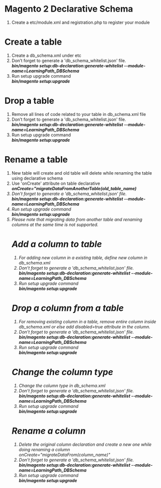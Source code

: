 # Magento 2 Declarative Schema

1.	Create a etc/module.xml and registration.php to register your module

# Create a table

1.	Create a db_schema.xml under etc 
2.	Don’t forget to generate a 'db_schema_whitelist.json' file.</br>
    <i><b>bin/magento setup:db-declaration:generate-whitelist --module-name=LearningPath_DBSchema</b></i>
3.	Run setup upgrade command</br>
     <i><b>bin/magento setup:upgrade</b></i>


# Drop a table

1. Remove all lines of code related to your table in db_schema.xml file
2.	Don’t forget to generate a 'db_schema_whitelist.json' file.</br>
    <i><b>bin/magento setup:db-declaration:generate-whitelist --module-name=LearningPath_DBSchema</b></i>
3.	Run setup upgrade command</br>
     <i><b>bin/magento setup:upgrade</b></i>


# Rename a table 

1. New table will create and old table will delete while renaming the table using declarative schema
2. Use 'onCreate' attribute on table declarative 
    <i><b>onCreate="migrateDataFromAnotherTable(old_table_name)</b></i>
    <i><table name="new_table_name" onCreate="migrateDataFromAnotherTable(old_table_name)"></i>
3. Don’t forget to generate a 'db_schema_whitelist.json' file.</br>
    <i><b>bin/magento setup:db-declaration:generate-whitelist --module-name=LearningPath_DBSchema</b></i>
3.	Run setup upgrade command</br>
     <i><b>bin/magento setup:upgrade</b></i>
4. Please note that migrating data from another table and renaming columns at the same time is not supported.

# Add a column to table

1. For adding new column in a existing table, define new column in db_schema.xml
2. Don’t forget to generate a 'db_schema_whitelist.json' file.</br>
    <i><b>bin/magento setup:db-declaration:generate-whitelist --module-name=LearningPath_DBSchema</b></i>
3. Run setup upgrade command</br>
     <i><b>bin/magento setup:upgrade</b></i>


# Drop a column from a table

1. For removing existing column in a table, remove entire column inside db_schema.xml or else add disabled=true attribute in the column.
2. Don’t forget to generate a 'db_schema_whitelist.json' file.</br>
    <i><b>bin/magento setup:db-declaration:generate-whitelist --module-name=LearningPath_DBSchema</b></i>
3. Run setup upgrade command</br>
     <i><b>bin/magento setup:upgrade</b></i>


# Change the column type

1. Change the column type in db_schema.xml
2. Don’t forget to generate a 'db_schema_whitelist.json' file.</br>
    <i><b>bin/magento setup:db-declaration:generate-whitelist --module-name=LearningPath_DBSchema</b></i>
3. Run setup upgrade command</br>
     <i><b>bin/magento setup:upgrade</b></i>


# Rename a column

1. Delete the original column declaration and create a new one while doing renaming a column
    onCreate="migrateDataFrom(column_name)"
2. Don’t forget to generate a 'db_schema_whitelist.json' file.</br>
    <i><b>bin/magento setup:db-declaration:generate-whitelist --module-name=LearningPath_DBSchema</b></i>
3. Run setup upgrade command</br>
     <i><b>bin/magento setup:upgrade</b></i>
   



















